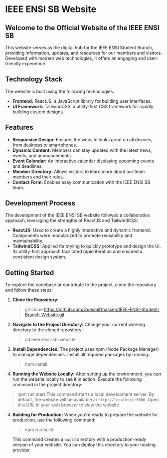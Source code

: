 # IEEE ENSI SB Website

## Welcome to the Official Website of the IEEE ENSI SB

This website serves as the digital hub for the IEEE ENSI Student Branch, providing information, updates, and resources for our members and visitors. Developed with modern web technologies, it offers an engaging and user-friendly experience.

## Technology Stack

The website is built using the following technologies:

- **Frontend:** ReactJS, a JavaScript library for building user interfaces.
- **UI Framework:** TailwindCSS, a utility-first CSS framework for rapidly building custom designs.

## Features

- **Responsive Design:** Ensures the website looks great on all devices, from desktops to smartphones.
- **Dynamic Content:** Members can stay updated with the latest news, events, and announcements.
- **Event Calendar:** An interactive calendar displaying upcoming events and deadlines.
- **Member Directory:** Allows visitors to learn more about our team members and their roles.
- **Contact Form:** Enables easy communication with the IEEE ENSI SB team.

## Development Process

The development of the IEEE ENSI SB website followed a collaborative approach, leveraging the strengths of ReactJS and TailwindCSS:

- **ReactJS:** Used to create a highly interactive and dynamic frontend. Components were modularized to promote reusability and maintainability.
- **TailwindCSS:** Applied for styling to quickly prototype and design the UI. Its utility-first approach facilitated rapid iteration and ensured a consistent design system.

## Getting Started

To explore the codebase or contribute to the project, clone the repository and follow these steps:

1. **Clone the Repository:**
   > git clone https://github.com/GuesmiGhassen/IEEE-ENSI-Student-Branch-Website.git
2. **Navigate to the Project Directory:**
   Change your current working directory to the cloned repository:
   > cd ieee-ensi-sb-website
3. **Install Dependencies:**
   The project uses npm (Node Package Manager) to manage dependencies. Install all required packages by running:
   > npm install

4. **Running the Website Locally:**
  After setting up the environment, you can run the website locally to see it in action. Execute the following command in the project directory:
  > npm run start
This command starts a local development server. By default, the website will be available at `http://localhost:3000`. Open this URL in your web browser to view the website.

4. **Building for Production:**
  When you're ready to prepare the website for production, use the following command:
   > npm run build
   
   This command creates a `build` directory with a production-ready version of your website. You can deploy this directory to your hosting provider.
